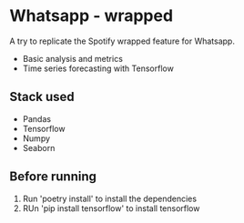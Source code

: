 # Whatsapp - wrapped

A try to replicate the Spotify wrapped feature for Whatsapp.

- Basic analysis and metrics
- Time series forecasting with Tensorflow


## Stack used

- Pandas
- Tensorflow
- Numpy
- Seaborn

## Before running

1. Run 'poetry install' to install the dependencies
2. RUn 'pip install tensorflow' to install tensorflow